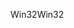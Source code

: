 <span data-ttu-id="b67e0-101">Win32</span><span class="sxs-lookup"><span data-stu-id="b67e0-101">Win32</span></span>